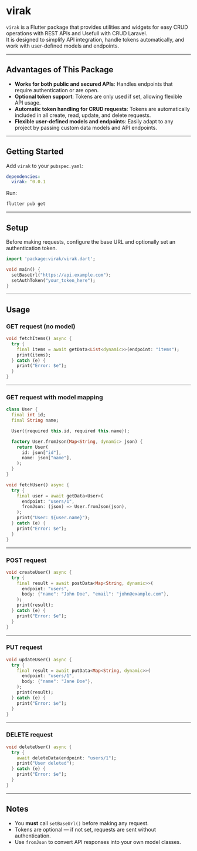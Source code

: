 # virak

`virak` is a Flutter package that provides utilities and widgets for easy CRUD operations with REST APIs and Usefull with CRUD Laravel.  
It is designed to simplify API integration, handle tokens automatically, and work with user-defined models and endpoints.

---

## Advantages of This Package

- **Works for both public and secured APIs**: Handles endpoints that require authentication or are open.  
- **Optional token support**: Tokens are only used if set, allowing flexible API usage.  
- **Automatic token handling for CRUD requests**: Tokens are automatically included in all create, read, update, and delete requests.  
- **Flexible user-defined models and endpoints**: Easily adapt to any project by passing custom data models and API endpoints.  

---

## Getting Started

Add `virak` to your `pubspec.yaml`:

```yaml
dependencies:
  virak: ^0.0.1
```

Run:

```bash
flutter pub get
```

---

## Setup

Before making requests, configure the base URL and optionally set an authentication token.

```dart
import 'package:virak/virak.dart';

void main() {
  setBaseUrl("https://api.example.com");
  setAuthToken("your_token_here");
}
```

---

## Usage

### GET request (no model)

```dart
void fetchItems() async {
  try {
    final items = await getData<List<dynamic>>(endpoint: "items");
    print(items);
  } catch (e) {
    print("Error: $e");
  }
}
```

---

### GET request with model mapping

```dart
class User {
  final int id;
  final String name;

  User({required this.id, required this.name});

  factory User.fromJson(Map<String, dynamic> json) {
    return User(
      id: json["id"],
      name: json["name"],
    );
  }
}

void fetchUser() async {
  try {
    final user = await getData<User>(
      endpoint: "users/1",
      fromJson: (json) => User.fromJson(json),
    );
    print("User: ${user.name}");
  } catch (e) {
    print("Error: $e");
  }
}
```

---

### POST request

```dart
void createUser() async {
  try {
    final result = await postData<Map<String, dynamic>>(
      endpoint: "users",
      body: {"name": "John Doe", "email": "john@example.com"},
    );
    print(result);
  } catch (e) {
    print("Error: $e");
  }
}
```

---

### PUT request

```dart
void updateUser() async {
  try {
    final result = await putData<Map<String, dynamic>>(
      endpoint: "users/1",
      body: {"name": "Jane Doe"},
    );
    print(result);
  } catch (e) {
    print("Error: $e");
  }
}
```

---

### DELETE request

```dart
void deleteUser() async {
  try {
    await deleteData(endpoint: "users/1");
    print("User deleted");
  } catch (e) {
    print("Error: $e");
  }
}
```

---

## Notes

- You **must** call `setBaseUrl()` before making any request.  
- Tokens are optional — if not set, requests are sent without authentication.  
- Use `fromJson` to convert API responses into your own model classes.  
